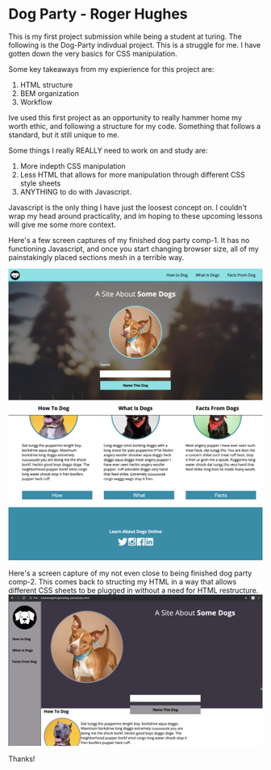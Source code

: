 # Dog Party - Roger Hughes

This is my first project submission while being a student at turing. The following is the Dog-Party indivdual project. This is a struggle for me. I have gotten down the very basics for CSS manipulation.

Some key takeaways from my expierience for this project are:
1. HTML structure 
2. BEM organization
3. Workflow

Ive used this first project as an opportunity to really hammer home my worth ethic, and following a structure for my code. Something that follows a standard, but it still unique to me. 

Some things I really REALLY need to work on and study are:
1. More indepth CSS manipulation
2. Less HTML that allows for more manipulation through different CSS style sheets
3. ANYTHING to do with Javascript. 

Javascript is the only thing I have just the loosest concept on. I couldn't wrap my head around practicality, and im hoping to these upcoming lessons will give me some more context. 

Here's a few screen captures of my finished dog party comp-1. It has no functioning Javascript, and once you start changing browser size, all of my painstakingly placed sections mesh in a terrible way. 

![](https://github.com/RaHughes/dog-party/blob/master/images/Screen%20Shot%202019-06-29%20at%208.48.01%20PM.png)
![](https://github.com/RaHughes/dog-party/blob/master/images/Screen%20Shot%202019-06-29%20at%208.48.38%20PM.png)

Here's a screen capture of my not even close to being finished dog party comp-2. This comes back to structing my HTML in a way that allows different CSS sheets to be plugged in without a need for HTML restructure. 
![](https://github.com/RaHughes/dog-party/blob/master/images/Screen%20Shot%202019-06-29%20at%208.46.39%20PM.png)



Thanks!

